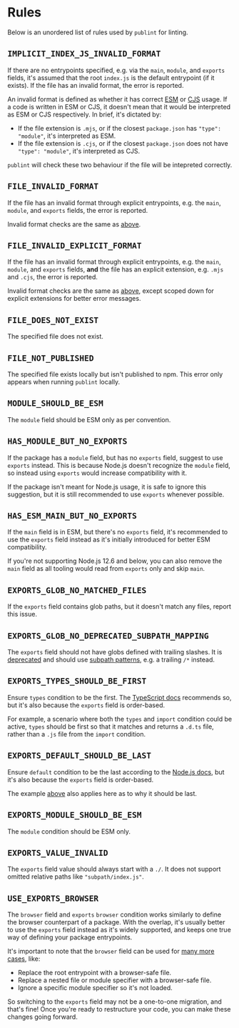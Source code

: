 # Rules

Below is an unordered list of rules used by `publint` for linting.

## `IMPLICIT_INDEX_JS_INVALID_FORMAT`

If there are no entrypoints specified, e.g. via the `main`, `module`, and `exports` fields, it's assumed that the root `index.js` is the default entrypoint (if it exists). If the file has an invalid format, the error is reported.

An invalid format is defined as whether it has correct [ESM](https://nodejs.org/api/esm.html) or [CJS](https://nodejs.org/docs/latest/api/modules.html) usage. If a code is written in ESM or CJS, it doesn't mean that it would be interpreted as ESM or CJS respectively. In brief, it's dictated by:

- If the file extension is `.mjs`, or if the closest `package.json` has `"type": "module"`, it's interpreted as ESM.
- If the file extension is `.cjs`, or if the closest `package.json` does not have `"type": "module"`, it's interpreted as CJS.

`publint` will check these two behaviour if the file will be intepreted correctly.

## `FILE_INVALID_FORMAT`

If the file has an invalid format through explicit entrypoints, e.g. the `main`, `module`, and `exports` fields, the error is reported.

Invalid format checks are the same as [above](#implicit_index_js_invalid_format).

## `FILE_INVALID_EXPLICIT_FORMAT`

If the file has an invalid format through explicit entrypoints, e.g. the `main`, `module`, and `exports` fields, **and** the file has an explicit extension, e.g. `.mjs` and `.cjs`, the error is reported.

Invalid format checks are the same as [above](#implicit_index_js_invalid_format), except scoped down for explicit extensions for better error messages.

## `FILE_DOES_NOT_EXIST`

The specified file does not exist.

## `FILE_NOT_PUBLISHED`

The specified file exists locally but isn't published to npm. This error only appears when running `publint` locally.

## `MODULE_SHOULD_BE_ESM`

The `module` field should be ESM only as per convention.

## `HAS_MODULE_BUT_NO_EXPORTS`

If the package has a `module` field, but has no `exports` field, suggest to use `exports` instead. This is because Node.js doesn't recognize the `module` field, so instead using `exports` would increase compatibility with it.

If the package isn't meant for Node.js usage, it is safe to ignore this suggestion, but it is still recommended to use `exports` whenever possible.

## `HAS_ESM_MAIN_BUT_NO_EXPORTS`

If the `main` field is in ESM, but there's no `exports` field, it's recommended to use the `exports` field instead as it's initially introduced for better ESM compatibility.

If you're not supporting Node.js 12.6 and below, you can also remove the `main` field as all tooling would read from `exports` only and skip `main`.

## `EXPORTS_GLOB_NO_MATCHED_FILES`

If the `exports` field contains glob paths, but it doesn't match any files, report this issue.

## `EXPORTS_GLOB_NO_DEPRECATED_SUBPATH_MAPPING`

The `exports` field should not have globs defined with trailing slashes. It is [deprecated](https://nodejs.org/docs/latest-v16.x/api/packages.html#subpath-folder-mappings) and should use [subpath patterns](https://nodejs.org/api/packages.html#subpath-patterns), e.g. a trailing `/*` instead.

## `EXPORTS_TYPES_SHOULD_BE_FIRST`

Ensure `types` condition to be the first. The [TypeScript docs](https://www.typescriptlang.org/docs/handbook/esm-node.html#packagejson-exports-imports-and-self-referencing) recommends so, but it's also because the `exports` field is order-based.

For example, a scenario where both the `types` and `import` condition could be active, `types` should be first so that it matches and returns a `.d.ts` file, rather than a `.js` file from the `import` condition.

## `EXPORTS_DEFAULT_SHOULD_BE_LAST`

Ensure `default` condition to be the last according to the [Node.js docs](https://nodejs.org/api/packages.html#conditional-exports), but it's also because the `exports` field is order-based.

The example [above](#exports_types_should_be_first) also applies here as to why it should be last.

## `EXPORTS_MODULE_SHOULD_BE_ESM`

The `module` condition should be ESM only.

<!-- TODO: double check this as it's a webpack convention -->

## `EXPORTS_VALUE_INVALID`

The `exports` field value should always start with a `./`. It does not support omitted relative paths like `"subpath/index.js"`.

## `USE_EXPORTS_BROWSER`

The `browser` field and `exports` `browser` condition works similarly to define the browser counterpart of a package. With the overlap, it's usually better to use the `exports` field instead as it's widely supported, and keeps one true way of defining your package entrypoints.

It's important to note that the `browser` field can be used for [many more cases](https://github.com/defunctzombie/package-browser-field-spec), like:

- Replace the root entrypoint with a browser-safe file.
- Replace a nested file or module specifier with a browser-safe file.
- Ignore a specific module specifier so it's not loaded.

So switching to the `exports` field may not be a one-to-one migration, and that's fine! Once you're ready to restructure your code, you can make these changes going forward.

